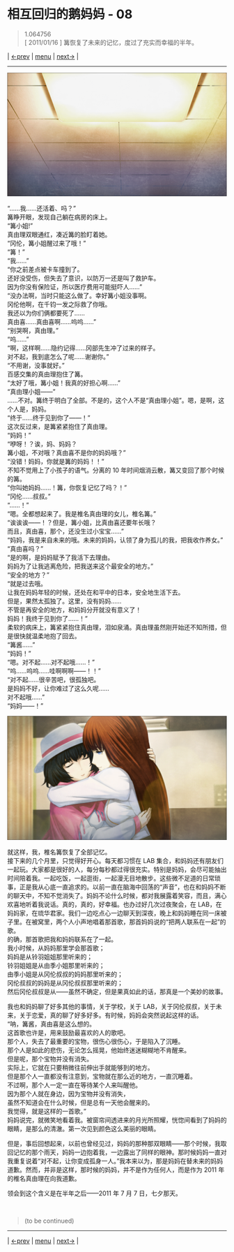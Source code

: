 # 相互回归的鹅妈妈 - 08
> 1.064756  
> [ 2011/01/16 ] 篝恢复了未来的记忆，度过了充实而幸福的半年。  

| [←prev](./0119) | [menu](../) | [next→](./0121) |

---

![“陌生的天花板……”](../static/image/0120-1.png)

“……我……还活着、吗？”  
篝睁开眼，发现自己躺在病房的床上。  
“篝小姐!”  
真由理双眼通红，凑近篝的脸盯着她。  
“冈伦，篝小姐醒过来了哦！”  
“篝！”  
“我……”  
“你之前差点被卡车撞到了。  
 还好没受伤，但失去了意识，以防万一还是叫了救护车。  
 因为你没有保险证，所以医疗费用可能挺吓人……”  
“没办法啊，当时只能这么做了。幸好篝小姐没事啊。  
 冈伦他啊，在千钧一发之际救了你哦。  
 我还以为你们俩都要死了……  
 真由喜……真由喜啊……呜呜……”  
“别哭啊，真由理。”  
“呜……”  
“啊，这样啊……隐约记得……冈部先生冲了过来的样子。  
 对不起，我到底怎么了呢……谢谢你。”  
“不用谢，没事就好。”  
百感交集的真由理抱住了篝。  
“太好了哦，篝小姐！我真的好担心啊……”  
“真由理小姐——”  
……不对。篝终于明白了全部。不是的，这个人不是“真由理小姐”。嗯，是啊，这个人是，妈妈。  
“终于……终于见到你了——！”  
这次反过来，是篝紧紧抱住了真由理。  
“妈妈！”  
“咿呀！？诶，妈、妈妈？  
 篝小姐，不对哦？真由喜不是你的妈妈哦？”  
“没错！妈妈，你就是篝的妈妈！！”  
不知不觉用上了小孩子的语气。分离的 10 年时间烟消云散，篝又变回了那个时候的篝。  
“你叫她妈妈……！篝，你恢复记忆了吗？！”  
“冈伦……叔叔。”  
“……！”  
“嗯。全都想起来了。我是椎名真由理的女儿，椎名篝。”  
“诶诶诶——！？但是，篝小姐，比真由喜还要年长哦？  
 而且，真由喜，那个，还没生过小宝宝……”  
“妈妈，我是来自未来的哦。未来的妈妈，认领了身为孤儿的我，把我收作养女。”  
“真由喜吗？”  
“是的啊，是妈妈赋予了我活下去理由。  
 妈妈为了让我逃离危险，把我送来这个最安全的地方。”  
“安全的地方？”  
“就是过去哦。  
 让我在妈妈年轻的时候，还处在和平中的日本，安全地生活下去。  
 但是，果然太孤独了。这里，没有妈妈……  
 不管是再安全的地方，和妈妈分开就没有意义了！  
 妈妈！我终于见到你了……！”  
柔软的病床上，篝紧紧抱住真由理，泪如泉涌。真由理虽然刚开始还不知所措，但是很快就温柔地抱了回去。  
“篝酱……”  
“妈妈！”  
“嗯。对不起……对不起哦……！”  
“呜……呜呜……哇啊啊啊——！！”  
“对不起……很辛苦吧，很孤独吧。  
 是妈妈不好，让你难过了这么久呢……  
 对不起哦……”  
“妈妈——！”  

![](../static/image/0120-2.png)

就这样，我，椎名篝恢复了全部记忆。  
接下来的几个月里，只觉得好开心。每天都习惯在 LAB 集合，和妈妈还有朋友们一起玩。大家都是很好的人，每分每秒都过得很充实。特别是妈妈，会尽可能抽出时间陪着我。一起吃饭，一起逛街，一起漫无目地散步。这些微不足道的日常琐事，正是我从心底一直追求的。以前一直在脑海中回荡的“声音”，也在和妈妈不断的聊天中，不知不觉消失了。妈妈不论什么时候，都对我展露着笑容，而且，满心欢喜地听着我说话。真的，真的，好幸福。也办过好几次过夜聚会，在 LAB，在妈妈家，在琉华君家。我们一边吃点心一边聊天到深夜，晚上和妈妈睡在同一床被子里。在被窝里，两个人小声地唱着那首歌，那首妈妈说的“把两人联系在一起”的歌。  
的确，那首歌把我和妈妈联系在了一起。  
我小时候，从妈妈那里学会那首歌；  
妈妈是从铃羽姐姐那里听来的；  
铃羽姐姐是从由季小姐那里听来的；  
由季小姐是从冈伦叔叔的妈妈那里听来的；  
冈伦叔叔的妈妈是从冈伦叔叔那里听来的；  
然后冈伦叔叔是从——虽然不确定，但是果真如此的话，那真是一个美妙的故事。  

我也和妈妈聊了好多其他的事情，关于学校，关于 LAB，关于冈伦叔叔，关于未来，关于恋爱，真的聊了好多好多。有时候，妈妈会突然说起这样的话。  
“呐，篝酱，真由喜是这么想的。  
 这首歌也许是，用来鼓励最喜欢的人的歌吧。  
 那个人，失去了最重要的宝物，很伤心很伤心，于是陷入了沉睡。  
 那个人是如此的悲伤，无论怎么摇晃，他始终迷迷糊糊地不肯醒来。  
 但是呢，那个宝物并没有消失。  
 实际上，它就在只要稍微往前伸出手就能够到的地方。  
 但是那个人一直都没有注意到，宝物就在那么近的地方，一直沉睡着。  
 不过啊，那个人一定一直在等待某个人来叫醒他。  
 因为那个人就在身边，因为宝物并没有消失，  
 虽然不知道会在什么时候，但是总有一天他会醒来的。  
 我觉得，就是这样的一首歌。”  
妈妈说完，就微笑地看着我。被窗帘间透进来的月光所照耀，恍惚间看到了妈妈的眼睛，是那么的清澈。第一次见到颜色这么美丽的眼睛。  

但是，事后回想起来，以前也曾经见过，妈妈的那种那双眼睛——那个时候，我取回记忆的那个雨天，妈妈一边抱着我，一边露出了同样的眼神。那时候妈妈一直对我重复说着“对不起，让你变成孤身一人。”我本来以为，那是妈妈在替未来的妈妈道歉。然而，并非是这样，那时候的妈妈，并不是作为任何人，而是作为 2011 年的椎名真由理在向我道歉。  

领会到这个含义是在半年之后——2011 年 7 月 7 日，七夕那天。  


<br/>

> (to be continued)
---

| [←prev](./0119) | [menu](../) | [next→](./0121) |
